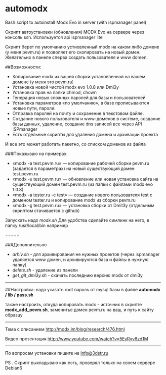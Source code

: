 automodx
========

Bash script to autoinstall Modx Evo in server (with ispmanager panel) 

Скрипт автоустановки (обновления) MODX Evo на сервере через консоль ssh.
Используется api ispmanager lite

Скрипт берет по умолчанию устновленный modx на каком либо домене (у меня pevm.ru) и позволяет его скопировать на новый домен.
Желательно в панеле сперва создать пользователя и www domen.


##Возможности:

* Копирование modx из вашей сборки установленной на вашем домене (у меня это pevm.ru)
* Установка новой чистой modx evo 1.0.8 или Dmi3y
* Установка прав на папки chmod, chown
* Генерация новых сложных паролей для базы и пользователей
* Установка параметров «по умолчанию», в базе прописываются новые пути, пароли.
* Отправка паролей на почту и сохранение в текстовом файле.
* Создание нового пользователя и www-доменов в системе, создание базы данных, удаление, создание dns записей все через API ISPmanager
* Есть отдельные скрипты для удаления домена и архивации проекта

И все это может работать пакетно, со списком доменов из файла

###Показываю на примерах:
* «modx -a test.pevm.ru» — копирование рабочей сборки pevm.ru (задается в параметрах) на новый существующий домен test.pevm.ru
* «modx -u test.pevm.ru» — обновление или новая установка сайта на существующий домен test.pevm.ru (из папки с файлами modx evo 1.0.8)
* «modx -a tester.ru -с test» — создание нового пользователя test с доменом tester.ru и копирование modx из сборки pevm.ru
* «modx -g test.pevm.ru» — установка сборки от Dmit3y (отдельным скриптом стачивается c github)


Запускать надо *modx.sh* 
Для удобства сделайте симлинк на него, в папку /usr/local/bin например

=====

###Дополнительно

* *arhiv.sh* - для архивирования не нужных проектов (через ispmanager удаляется www домен, и архивируются база и файлы в нужную папку)
* *delete.sh* - удаление из панели
* *get_git_dmi3y.sh*  - скачать последнию версию modx от dmi3y

*****
##Настройка:
надо указать root пароль от mysql базы в файле
**automodx / lib / pass.sh** 

также настроить, откуда копировать modx - источник
в скрипте **modx_add_pevm.sh**, заменитье домен pevm.ru на ваш, и путь к сайту образцу


****
Тема с описанием http://modx.im/blog/research/476.html

Видео презентация
http://www.youtube.com/watch?v=5EyRyv6zd1M

****
По вопросам установки пишите на info@3dstr.ru

PS . Скрипт выкладываю как есть, проверял только на своем сервере Debian6
